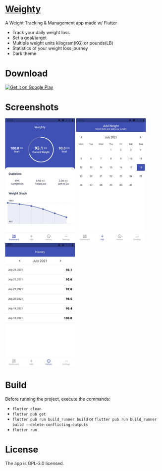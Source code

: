

# [Weighty]

A Weight Tracking & Management app made w/ Flutter

* Track your daily weight loss
* Set a goal/target
* Multiple weight units kilogram(KG) or pounds(LB)
* Statistics of your weight loss journey
* Dark theme

# Download

<a href="https://play.google.com/store/apps/details?id=com.ashhas.weighty" target="_blank">
<img src="https://play.google.com/intl/en_us/badges/images/generic/en-play-badge.png" alt="Get it on Google Play" height="70"/></a>

# Screenshots

<img src="https://github.com/Ashhas/Weighty/blob/main/screenshots/dashboard.jpg" width="225"> <img src="https://github.com/Ashhas/Weighty/blob/main/screenshots/add.jpg" width="225"> <img src="https://github.com/Ashhas/Weighty/blob/main/screenshots/history.jpg" width="225">

# Build

Before running the project, execute the commands:
- `flutter clean`
- `flutter pub get`
- `flutter pub run build_runner build` or `flutter pub run build_runner build --delete-conflicting-outputs`
- `flutter run`

# License

The app is GPL-3.0 licensed.

[Weighty]:https://play.google.com/store/apps/details?id=com.ashhas.weighty

